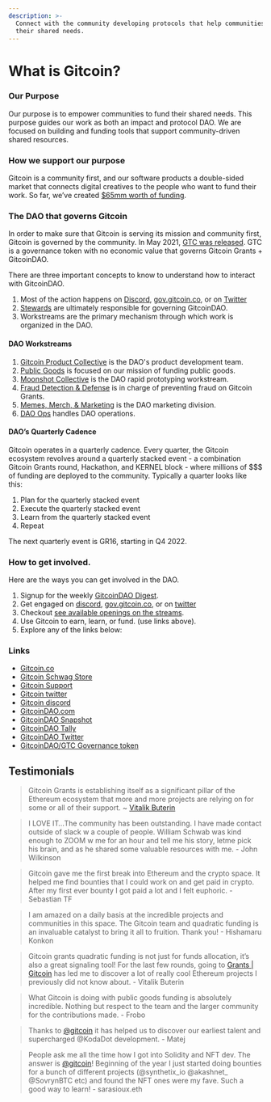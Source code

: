 ```yaml
---
description: >-
  Connect with the community developing protocols that help communities fund
  their shared needs.
---
```


# What is Gitcoin?

### Our Purpose

Our purpose is to empower communities to fund their shared needs. This purpose guides our work as both an impact and protocol DAO. We are focused on building and funding tools that support community-driven shared resources.

### How we support our purpose

Gitcoin is a community first, and our software products a double-sided market that connects digital creatives to the people who want to fund their work. So far, we’ve created [$65mm worth of funding](https://gitcoin.co/results).

### The DAO that governs Gitcoin

In order to make sure that Gitcoin is serving its mission and community first, Gitcoin is governed by the community. In May 2021, [GTC was released](https://gitcoin.co/blog/introducing-gtc-gitcoins-governance-token/). GTC is a governance token with no economic value that governs Gitcoin Grants + GitcoinDAO.

There are three important concepts to know to understand how to interact with GitcoinDAO.

1. Most of the action happens on [Discord](https://gitcoin.co/discord), [gov.gitcoin.co](https://gov.gitcoin.co), or on [Twitter](https://twitter.com/gitcoin)
2. [Stewards](https://gitcoin.co/blog/introducing-the-community-stewards-program/) are ultimately responsible for governing GitcoinDAO.
3. Workstreams are the primary mechanism through which work is organized in the DAO.

#### DAO Workstreams

1. [Gitcoin Product Collective](https://www.notion.so/gitcoin/Gitcoin-Product-Collective-f2860138cbb24505b5cb2d8576119a78) is the DAO's product development team.
2. [Public Goods](https://gitcoin.notion.site/Public-Goods-4ccd579f433c4dff9d8952314468d6e8) is focused on our mission of funding public goods.
3. [Moonshot Collective](https://gitcoin.notion.site/Moonshot-Collective-e8a5bbb2b6f3494db109849d159e1b51) is the DAO rapid prototyping workstream.
4. [Fraud Detection & Defense](https://gitcoin.notion.site/Fraud-Detection-Defense-2bde13c0b8e74fda81435d94e49e2703) is in charge of preventing fraud on Gitcoin Grants.
5. [Memes, Merch, & Marketing](https://www.notion.so/Merch-Memes-Marketing-c1bd89fac8ab4569bf2a676df28025d8) is the DAO marketing division.
6. [DAO Ops](https://gitcoin.notion.site/DAO-Ops-84f425e281ae49579a2b4acf0bad5dd5) handles DAO operations.



#### DAO’s Quarterly Cadence

Gitcoin operates in a quarterly cadence. Every quarter, the Gitcoin ecosystem revolves around a quarterly stacked event - a combination Gitcoin Grants round, Hackathon, and KERNEL block - where millions of \$$$ of funding are deployed to the community. Typically a quarter looks like this:

1. Plan for the quarterly stacked event
2. Execute the quarterly stacked event
3. Learn from the quarterly stacked event
4. Repeat

The next quarterly event is GR16, starting in Q4 2022.

### How to get involved.

Here are the ways you can get involved in the DAO.

1. Signup for the weekly [GitcoinDAO Digest](https://form.typeform.com/to/ttNCMt8w?typeform-source=gov.gitcoin.co).
2. Get engaged on [discord](https://gitcoin.co/discord), [gov.gitcoin.co](https://gov.gitcoin.co), or on [twitter](https://twitter.com/gitcoin)
3. Checkout [see available openings on the streams](https://www.notion.so/gitcoin/Open-Positions-All-61278bb274694d5d8dd244657da31e1e).
4. Use Gitcoin to earn, learn, or fund. (use links above).
5. Explore any of the links below:

### Links

* [Gitcoin.co](https://gitcoin.co)
* [Gitcoin Schwag Store](https://store.gitcoin.co)
* [Gitcoin Support](https://gitcoin.co/support)
* [Gitcoin twitter](https://twitter.com/gitcoin)
* [Gitcoin discord](https://gitcoin.co/discord)
* [GitcoinDAO.com](http://gitcoindao.com)
* [GitcoinDAO Snapshot](https://snapshot.org/#/gitcoindao.eth/)
* [GitcoinDAO Tally](https://www.withtally.com/governance/gitcoin)
* [GitcoinDAO Twitter](https://twitter.com/gitcoindao)
* [GitcoinDAO/GTC Governance token](https://etherscan.io/token/0xde30da39c46104798bb5aa3fe8b9e0e1f348163f)

## Testimonials

> Gitcoin Grants is establishing itself as a significant pillar of the Ethereum ecosystem that more and more projects are relying on for some or all of their support. \~ [Vitalik Buterin](https://vitalik.ca/general/2020/04/30/round5.html)

> I LOVE IT…The community has been outstanding. I have made contact outside of slack w a couple of people. William Schwab was kind enough to ZOOM w me for an hour and tell me his story, letme pick his brain, and as he shared some valuable resources with me. - John Wilkinson

> Gitcoin gave me the first break into Ethereum and the crypto space. It helped me find bounties that I could work on and get paid in crypto. After my first ever bounty I got paid a lot and I felt euphoric. - Sebastian TF

> I am amazed on a daily basis at the incredible projects and communities in this space. The Gitcoin team and quadratic funding is an invaluable catalyst to bring it all to fruition. Thank you! - Hishamaru Konkon

> Gitcoin grants quadratic funding is not just for funds allocation, it’s also a great signaling tool! For the last few rounds, going to [Grants | Gitcoin](https://gitcoin.co/grants/) has led me to discover a lot of really cool Ethereum projects I previously did not know about. - Vitalik Buterin

> What Gitcoin is doing with public goods funding is absolutely incredible. Nothing but respect to the team and the larger community for the contributions made. - Frobo

> Thanks to [@gitcoin](https://gov.gitcoin.co/u/gitcoin) it has helped us to discover our earliest talent and supercharged @KodaDot development. - Matej

> People ask me all the time how I got into Solidity and NFT dev. The answer is [@gitcoin](https://gov.gitcoin.co/u/gitcoin)! Beginning of the year I just started doing bounties for a bunch of different projects (@synthetix\_io @akashnet\_ @SovrynBTC etc) and found the NFT ones were my fave. Such a good way to learn! - sarasioux.eth
